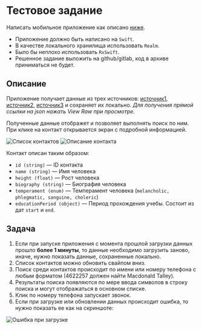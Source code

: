 # Тестовое задание

Написать мобильное приложение как описано [ниже](README.md#Описание).

- Приложение должно быть написано на `Swift`.
- В качестве локального хранилища использовать `Realm`.
- Было бы неплохо использовать `RxSwift`.
- Решенное задание выложить на github/gitlab, код в архиве приниматься не будет.

## Описание

Приложение получает данные из трех источников: [источник1](json/generated-01.json), [источник2](json/generated-02.json), [источник3](json/generated-03.json) и сохраняет их локально. _Для получения прямой ссылки на json нажать View Raw при просмотре._

Полученные данные отображет и позволяет выполнять поиск по ним. При клике на контакт открывается экран с подробной информацией.

![Список контактов](static/Contacts.png)
![Описание контакта](static/Profile.png)

Контакт описан таким образом:

- `id (string)` — ID контакта
- `name (string)` — Имя человека
- `height (float)` — Рост человека
- `biography (string)` — Биография человека
- `temperament (enum)` — Темперамент человека (`melancholic, phlegmatic, sanguine, choleric`)
- `educationPeriod (object)` — Период прохождения учебы. Состоит из дат `start` и `end`.

## Задача

1. Если при запуске приложения с момента прошлой загрузки данных прошло __более 1 минуты__, то данные необходимо загрузить заново, иначе, нужно показать данные, сохраненные локально.
2. Список контактов можно обновить свайпом вниз.
3. Поиск среди контактов происходит по имени или номеру телефона с любым форматом (4622257 должен найти Macdonald Talley).
4. Результаты поиска появляются по мере ввода символов в строку поиска и могут отображаться в основном списке.
5. Клик по номеру телефона запускает звонок.
6. Если при загрузке или обновлении данных происходит ошибка, то нужно показать ее как на скриншоте:

![Ошибка при загрузке](static/Contacts_Error.png)
